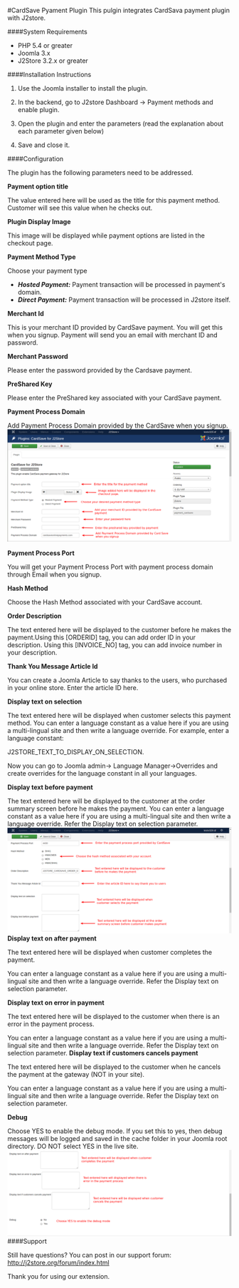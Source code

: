 #CardSave Pyament Plugin
This pulgin integrates CardSava payment plugin with J2store.

####System Requirements

* PHP 5.4 or greater
* Joomla 3.x
* J2Store 3.2.x or greater

####Installation Instructions

1. Use the Joomla installer to install the plugin.

2. In the backend, go to J2store Dashboard -> Payment methods and enable plugin.

3. Open the plugin and enter the parameters (read the explanation about each parameter given below)

4. Save and close it.

####Configuration

The plugin has the following parameters need to be addressed.

**Payment option title**

  The value entered here will be used as the title for this payment method. Customer will see this value when he checks out.
  
**Plugin Display Image**

  This image will be displayed while payment options are listed in the checkout page.
  
**Payment Method Type**

  Choose your payment type
  * ***Hosted Payment:*** Payment transaction will be processed in payment's domain.
  * ***Direct Payment:*** Payment transaction will be processed in J2store itself.
  
**Merchant Id**

  This is your merchant ID provided by CardSave payment. You will get this when you signup. Payment will send you an email with merchant ID and password.
  
**Merchant Password**

  Please enter the password provided by the Cardsave payment.
  
**PreShared Key**

  Please enter the PreShared key associated with your CardSave payment.
  
**Payment Process Domain**

  Add Payment Process Domain provided by the CardSave when you signup.
  ![](./assets/images/cardsave_one.png)
  
**Payment Process Port**

  You will get your Payment Process Port with payment process domain through Email when you signup.
  
**Hash Method**

  Choose the Hash Method associated with your CardSave account.
  
**Order Description**

  The text entered here will be displayed to the customer before he makes the payment.Using this [ORDERID] tag, you can add order ID in your description. Using this [INVOICE_NO] tag, you can add invoice number in your description.
  
**Thank You Message Article Id**

  You can create a Joomla Article to say thanks to the users, who purchased in your online store. Enter the article ID here.
  
**Display text on selection**

  The text entered here will be displayed when customer selects this payment method. You can enter a language constant as a value here if you are using a multi-lingual site and then write a language override. For example, enter a language constant:

J2STORE_TEXT_TO_DISPLAY_ON_SELECTION.

Now you can go to Joomla admin-> Language Manager->Overrides and create overrides for the language constant in all your languages.

**Display text before payment**

  The text entered here will be displayed to the customer at the order summary screen before he makes the payment. You can enter a language constant as a value here if you are using a multi-lingual site and then write a language override. Refer the Display text on selection parameter.
  ![](./assets/images/cardsave_two.png)
**Display text on after payment**

  The text entered here will be displayed when customer completes the payment.

  You can enter a language constant as a value here if you are using a multi-lingual site and then write a language override. Refer the Display text on selection parameter.
  
**Display text on error in payment**

  The text entered here will be displayed to the customer when there is an error in the payment process.

  You can enter a language constant as a value here if you are using a multi-lingual site and then write a language override. Refer the Display text on selection parameter.
**Display text if customers cancels payment**

  The text entered here will be displayed to the customer when he cancels the payment at the gateway (NOT in your site).

  You can enter a language constant as a value here if you are using a multi-lingual site and then write a language override. Refer the Display text on selection parameter.

**Debug**

  Choose YES to enable the debug mode. If you set this to yes, then debug messages will be logged and saved in the cache folder in your Joomla root directory. DO NOT select YES in the live site.
  ![](./assets/images/cardsave_three.png)
####Support

Still have questions? You can post in our support forum: http://j2store.org/forum/index.html

Thank you for using our extension.